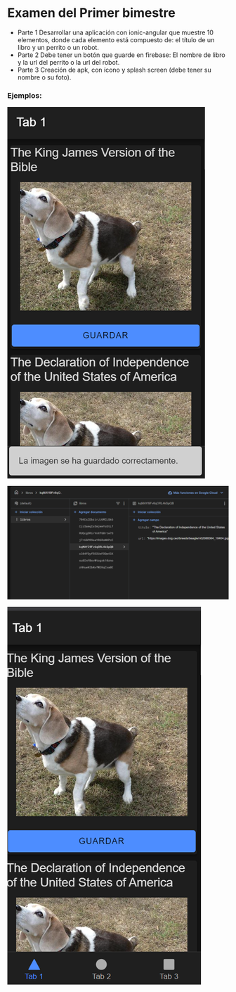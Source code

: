 # Examen del Primer bimestre
- Parte 1
Desarrollar una aplicación con ionic-angular que muestre 10 elementos, donde cada
elemento está compuesto de: el título de un libro y un perrito o un robot.
- Parte 2
Debe tener un botón que guarde en firebase:
El nombre de libro y la url del perrito o la url del robot.
- Parte 3 
Creación de apk, con ícono y splash screen (debe tener su nombre o su foto).
### Ejemplos:
![App Screenshot](https://raw.githubusercontent.com/Davidvela-306/examen1/refs/heads/main/examples/addFirebase.png)


![App Screenshot](https://raw.githubusercontent.com/Davidvela-306/examen1/refs/heads/main/examples/firebase.png)

![App Screenshot](https://raw.githubusercontent.com/Davidvela-306/examen1/refs/heads/main/examples/screen.png)
